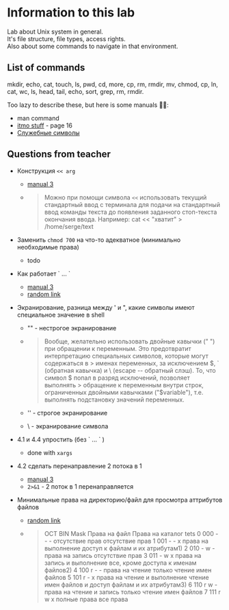 # Information to this lab

Lab about Unix system in general.  
It's file structure, file types, access rights.  
Also about some commands to navigate in that environment.

## List of commands

mkdir, echo, cat, touch, ls, pwd, cd, more, cp, rm, rmdir, mv, chmod, 
cp, ln, cat, wc, ls, head, tail, echo, sort, grep, rm, rmdir.

Too lazy to describe these, but here is some manuals 💂‍♂️:  
- man command
- [itmo stuff](https://se.ifmo.ru/documents/10180/38002/%D0%9C%D0%B5%D1%82%D0%BE%D0%B4%D0%B8%D1%87%D0%B5%D1%81%D0%BA%D0%B8%D0%B5+%D1%83%D0%BA%D0%B0%D0%B7%D0%B0%D0%BD%D0%B8%D1%8F+%D0%BA+%D0%B2%D1%8B%D0%BF%D0%BE%D0%BB%D0%BD%D0%B5%D0%BD%D0%B8%D1%8E+%D0%BB%D0%B0%D0%B1%D0%BE%D1%80%D0%B0%D1%82%D0%BE%D1%80%D0%BD%D1%8B%D1%85+%D1%80%D0%B0%D0%B1%D0%BE%D1%82+%D0%B8+%D1%80%D1%83%D0%B1%D0%B5%D0%B6%D0%BD%D0%BE%D0%B3%D0%BE+%D0%BA%D0%BE%D0%BD%D1%82%D1%80%D0%BE%D0%BB%D1%8F+%D0%91%D0%AD%D0%92%D0%9C+2019+bcomp-ng.pdf/d5a1be02-ad3f-4c43-8032-a2a04d6db12e) - page 16
- [Служебные символы](https://vds-admin.ru/shell-scripting/sluzhebnye-simvoly)

## Questions from teacher

- Конструкция `<< arg`  
  + [manual 3](https://vds-admin.ru/shell-scripting/sluzhebnye-simvoly#dochere_)
  
  + > Можно при помощи символа `<<` использовать текущий стандартный ввод с терминала для подачи на стандартный ввод
    > команды текста до появления заданного стоп-текста окончания ввода. 
    > Например:
    > cat << "хватит" > /home/serge/text
  
- Заменить `chmod 700` на что-то адекватное (минимально необходимые права)  
  + todo
  
- Как работает \` ...  \`  
  + [manual 3](https://vds-admin.ru/shell-scripting/sluzhebnye-simvoly#revkav_)
  + [random link](https://it.wikireading.ru/42634)
  
- Экранирование, разница между ' и ", какие символы имеют специальное значение в shell  
  + "" - нестрогое экранирование
  
  + > Вообще, желательно использовать двойные кавычки (" ") при обращении к переменным. Это предотвратит интерпретацию специальных символов, которые могут содержаться в   > именах переменных, за исключением $, ` (обратная кавычка) и \ (escape -- обратный слэш). То, что символ $ попал в разряд исключений, позволяет выполнять             > обращение к переменным внутри строк, ограниченных двойными кавычками ("$variable"), т.е. выполнять подстановку значений переменных.
  
  + '' - строгое экранирование  
  + \ - экранирование символа
  
- 4.1 и 4.4 упростить (без \` ... \` )  
  + done with `xargs`
  
- 4.2 сделать перенаправление 2 потока в 1
  + [manual 3](https://vds-admin.ru/shell-scripting/sluzhebnye-simvoly#perenapr_)
  + `2>&1` - 2 поток в 1 перенаправляется
- Минимальные права на директорию/файл для просмотра аттрибутов файлов  
  + [random link](https://help.ubuntu.ru/wiki/%D1%81%D1%82%D0%B0%D0%BD%D0%B4%D0%B0%D1%80%D1%82%D0%BD%D1%8B%D0%B5_%D0%BF%D1%80%D0%B0%D0%B2%D0%B0_unix)
  + > OCT	BIN	Mask	Права на файл	Права на каталог
    > tets
    > 0	000	- - -	отсутствие прав	отсутствие прав
    > 1	001	- - x	права на выполнение	доступ к файлам и их атрибутам1)
    > 2	010	- w -	права на запись	отсутствие прав
    > 3	011	- w x	права на запись и выполнение	все, кроме доступа к именам файлов2)
    > 4	100	r - -	права на чтение	только чтение имен файлов
    > 5	101	r - x	права на чтение и выполнение	чтение имен файлов и доступ файлам и их атрибутам3)
    > 6	110	r w -	права на чтение и запись	только чтение имен файлов
    > 7	111	r w x	полные права	все права
  
